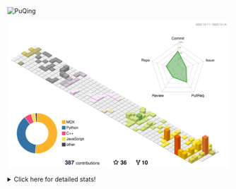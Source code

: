 ![PuQing](https://user-images.githubusercontent.com/27223114/171565019-9a56fae6-b08b-421f-99db-7e830da42371.png)

![](./profile-3d-contrib/profile-season-animate.svg)

<details>
<summary>Click here for detailed stats!</summary>

<!--START_SECTION:waka-->
![Lines of code](https://img.shields.io/badge/From%20Hello%20World%20I%27ve%20Written-980.0%20thousand%20lines%20of%20code-blue)

**🐱 My GitHub Data** 

> 📦 260.2 kB Used in GitHub's Storage 
 > 
> 🏆 392 Contributions in the Year 2023
 > 
> 🚫 Not Opted to Hire
 > 
> 📜 36 Public Repositories 
 > 
> 🔑 27 Private Repositories 
 > 
**I'm an Early 🐤** 

```text
🌞 Morning                335 commits         ██░░░░░░░░░░░░░░░░░░░░░░░   09.35 % 
🌆 Daytime                1749 commits        ████████████░░░░░░░░░░░░░   48.80 % 
🌃 Evening                669 commits         █████░░░░░░░░░░░░░░░░░░░░   18.67 % 
🌙 Night                  831 commits         ██████░░░░░░░░░░░░░░░░░░░   23.19 % 
```


📊 **This Week I Spent My Time On** 

```text
💬 Programming Languages: 
Markdown                 5 hrs 51 mins       ████████████░░░░░░░░░░░░░   49.16 % 
C++                      4 hrs 36 mins       ██████████░░░░░░░░░░░░░░░   38.66 % 
Python                   1 hr 21 mins        ███░░░░░░░░░░░░░░░░░░░░░░   11.37 % 
CMake                    3 mins              ░░░░░░░░░░░░░░░░░░░░░░░░░   00.51 % 
JSON                     1 min               ░░░░░░░░░░░░░░░░░░░░░░░░░   00.20 % 

🔥 Editors: 
VS Code                  6 hrs 3 mins        █████████████░░░░░░░░░░░░   50.87 % 
Obsidian                 5 hrs 51 mins       ████████████░░░░░░░░░░░░░   49.13 % 

💻 Operating System: 
Linux                    6 hrs 3 mins        █████████████░░░░░░░░░░░░   50.87 % 
Windows                  5 hrs 51 mins       ████████████░░░░░░░░░░░░░   49.13 % 
```


<!--END_SECTION:waka-->
</details>
